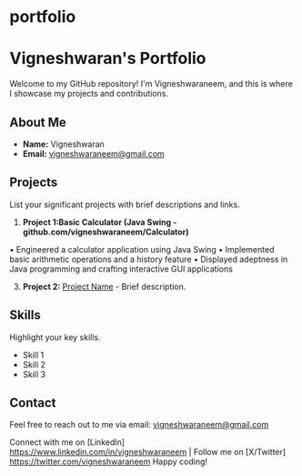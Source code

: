 # portfolio
# Vigneshwaran's Portfolio

Welcome to my GitHub repository! I'm Vigneshwaraneem, and this is where I showcase my projects and contributions.

## About Me
- **Name:** Vigneshwaran
- **Email:** vigneshwaraneem@gmail.com

## Projects
List your significant projects with brief descriptions and links.

1. **Project 1:Basic Calculator (Java Swing - github.com/vigneshwaraneem/Calculator)**

• Engineered a calculator application using Java Swing
• Implemented basic arithmetic operations and a history feature
• Displayed adeptness in Java programming and crafting interactive GUI applications

3. **Project 2:** [Project Name](link-to-project2) - Brief description.

## Skills
Highlight your key skills.

- Skill 1
- Skill 2
- Skill 3

## Contact
Feel free to reach out to me via email: vigneshwaraneem@gmail.com

Connect with me on [LinkedIn] https://www.linkedin.com/in/vigneshwaraneem | Follow me on [X/Twitter] https://twitter.com/vigneshwaraneem 
Happy coding!

